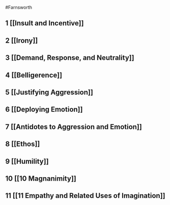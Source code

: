 #Farnsworth 
## 1 [[Insult and Incentive]]

## 2 [[Irony]]

## 3 [[Demand, Response, and Neutrality]]

## 4 [[Belligerence]]

## 5 [[Justifying Aggression]]

## 6 [[Deploying Emotion]]

## 7 [[Antidotes to Aggression and Emotion]]

## 8 [[Ethos]]

## 9 [[Humility]]

## 10 [[10 Magnanimity]]

## 11 [[11 Empathy and Related Uses of Imagination]]
